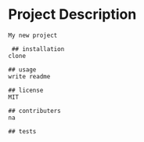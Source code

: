 # Project Description

    My new project

     ## installation
    clone

    ## usage
    write readme

    ## license
    MIT

    ## contributers
    na
    
    ## tests
    
    
    